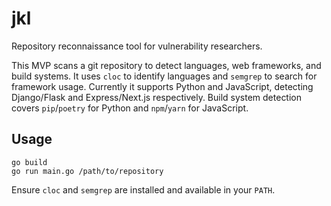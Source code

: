 # jkl

Repository reconnaissance tool for vulnerability researchers.

This MVP scans a git repository to detect languages, web frameworks, and build systems. It uses `cloc` to identify languages and `semgrep` to search for framework usage. Currently it supports Python and JavaScript, detecting Django/Flask and Express/Next.js respectively. Build system detection covers `pip`/`poetry` for Python and `npm`/`yarn` for JavaScript.

## Usage

```
go build
go run main.go /path/to/repository
```

Ensure `cloc` and `semgrep` are installed and available in your `PATH`.
